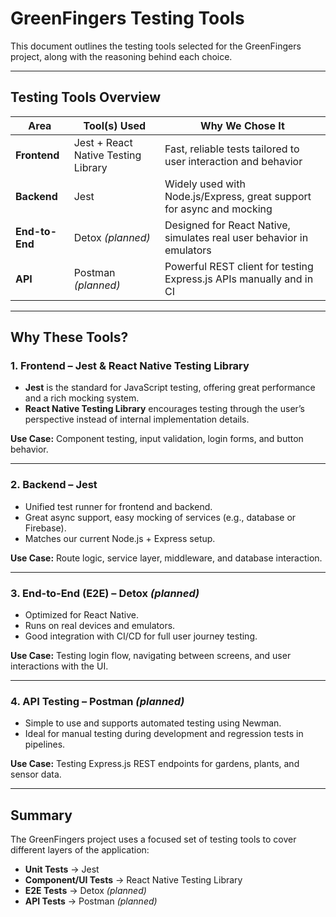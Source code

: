 # GreenFingers Testing Tools

This document outlines the testing tools selected for the GreenFingers project, along with the reasoning behind each choice.

---

## Testing Tools Overview

| Area          | Tool(s) Used                         | Why We Chose It                                                                 |
|---------------|--------------------------------------|----------------------------------------------------------------------------------|
| **Frontend**  | Jest + React Native Testing Library  | Fast, reliable tests tailored to user interaction and behavior                   |
| **Backend**   | Jest                                 | Widely used with Node.js/Express, great support for async and mocking            |
| **End-to-End**| Detox *(planned)*                    | Designed for React Native, simulates real user behavior in emulators             |
| **API**       | Postman *(planned)*                  | Powerful REST client for testing Express.js APIs manually and in CI              |

---

## Why These Tools?

### 1. **Frontend – Jest & React Native Testing Library**
- **Jest** is the standard for JavaScript testing, offering great performance and a rich mocking system.
- **React Native Testing Library** encourages testing through the user’s perspective instead of internal implementation details.

**Use Case:** Component testing, input validation, login forms, and button behavior.

---

### 2. **Backend – Jest**
- Unified test runner for frontend and backend.
- Great async support, easy mocking of services (e.g., database or Firebase).
- Matches our current Node.js + Express setup.

**Use Case:** Route logic, service layer, middleware, and database interaction.

---

### 3. **End-to-End (E2E) – Detox** *(planned)*
- Optimized for React Native.
- Runs on real devices and emulators.
- Good integration with CI/CD for full user journey testing.

**Use Case:** Testing login flow, navigating between screens, and user interactions with the UI.

---

### 4. **API Testing – Postman** *(planned)*
- Simple to use and supports automated testing using Newman.
- Ideal for manual testing during development and regression tests in pipelines.

**Use Case:** Testing Express.js REST endpoints for gardens, plants, and sensor data.

---

## Summary

The GreenFingers project uses a focused set of testing tools to cover different layers of the application:

- **Unit Tests** → Jest  
- **Component/UI Tests** → React Native Testing Library  
- **E2E Tests** → Detox *(planned)*  
- **API Tests** → Postman *(planned)*  

